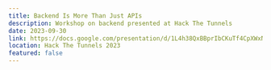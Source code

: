 ```yaml
---
title: Backend Is More Than Just APIs
description: Workshop on backend presented at Hack The Tunnels
date: 2023-09-30
link: https://docs.google.com/presentation/d/1L4h38QxBBprIbCKuTf4CpXWxNMSiuP8Fz_2jv_mqgls/edit?usp=sharing
location: Hack The Tunnels 2023
featured: false
---
```

